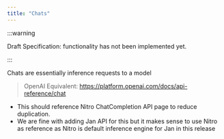 ```yaml
---
title: "Chats"
---
```


:::warning

Draft Specification: functionality has not been implemented yet. 

:::

Chats are essentially inference requests to a model

> OpenAI Equivalent: https://platform.openai.com/docs/api-reference/chat

- This should reference Nitro ChatCompletion API page to reduce duplication. 
- We are fine with adding Jan API for this but it makes sense to use Nitro as reference as Nitro is default inference engine for Jan in this release